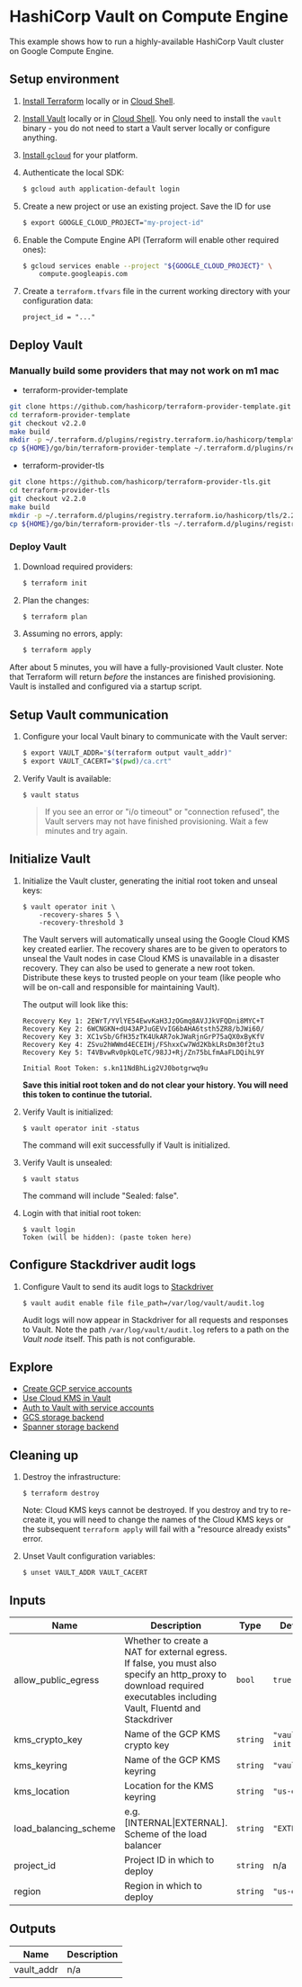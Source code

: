 # HashiCorp Vault on Compute Engine

This example shows how to run a highly-available HashiCorp Vault cluster on
Google Compute Engine.


## Setup environment

1. [Install Terraform][install-terraform] locally or in
[Cloud Shell][cloud-shell].

1. [Install Vault][install-vault] locally or in [Cloud Shell][cloud-shell]. You
only need to install the `vault` binary - you do not need to start a Vault
server locally or configure anything.

1. [Install `gcloud`][install-sdk] for your platform.

1. Authenticate the local SDK:

    ```sh
    $ gcloud auth application-default login
    ```

1. Create a new project or use an existing project. Save the ID for use

    ```sh
    $ export GOOGLE_CLOUD_PROJECT="my-project-id"
    ```

1. Enable the Compute Engine API (Terraform will enable other required ones):

    ```sh
    $ gcloud services enable --project "${GOOGLE_CLOUD_PROJECT}" \
        compute.googleapis.com
    ```

1. Create a `terraform.tfvars` file in the current working directory with your
configuration data:

    ```hcl
    project_id = "..."
    ```

## Deploy Vault

### Manually build some providers that may not work on m1 mac

* terraform-provider-template

```sh
git clone https://github.com/hashicorp/terraform-provider-template.git
cd terraform-provider-template
git checkout v2.2.0
make build
mkdir -p ~/.terraform.d/plugins/registry.terraform.io/hashicorp/template/2.2.0/darwin_arm64
cp ${HOME}/go/bin/terraform-provider-template ~/.terraform.d/plugins/registry.terraform.io/hashicorp/template/2.2.0/darwin_arm64/terraform-provider-template_v2.2.0
```

* terraform-provider-tls

```sh
git clone https://github.com/hashicorp/terraform-provider-tls.git
cd terraform-provider-tls
git checkout v2.2.0
make build
mkdir -p ~/.terraform.d/plugins/registry.terraform.io/hashicorp/tls/2.2.0/darwin_arm64
cp ${HOME}/go/bin/terraform-provider-tls ~/.terraform.d/plugins/registry.terraform.io/hashicorp/tls/2.2.0/darwin_arm64/terraform-provider-tls_v2.2.0
```

### Deploy Vault

1. Download required providers:

    ```sh
    $ terraform init
    ```

1. Plan the changes:

    ```sh
    $ terraform plan
    ```

1. Assuming no errors, apply:

    ```sh
    $ terraform apply
    ```

After about 5 minutes, you will have a fully-provisioned Vault cluster. Note
that Terraform will return _before_ the instances are finished provisioning.
Vault is installed and configured via a startup script.


## Setup Vault communication

1. Configure your local Vault binary to communicate with the Vault server:

    ```sh
    $ export VAULT_ADDR="$(terraform output vault_addr)"
    $ export VAULT_CACERT="$(pwd)/ca.crt"
    ```

1. Verify Vault is available:

    ```
    $ vault status
    ```

    > If you see an error or "i/o timeout" or "connection refused", the Vault
    servers may not have finished provisioning. Wait a few minutes and try
    again.


## Initialize Vault

1. Initialize the Vault cluster, generating the initial root token and unseal
keys:

    ```
    $ vault operator init \
        -recovery-shares 5 \
        -recovery-threshold 3
    ```

    The Vault servers will automatically unseal using the Google Cloud KMS key
    created earlier. The recovery shares are to be given to operators to unseal
    the Vault nodes in case Cloud KMS is unavailable in a disaster recovery.
    They can also be used to generate a new root token. Distribute these keys to
    trusted people on your team (like people who will be on-call and responsible
    for maintaining Vault).

    The output will look like this:

    ```
    Recovery Key 1: 2EWrT/YVlYE54EwvKaH3JzOGmq8AVJJkVFQDni8MYC+T
    Recovery Key 2: 6WCNGKN+dU43APJuGEVvIG6bAHA6tsth5ZR8/bJWi60/
    Recovery Key 3: XC1vSb/GfH35zTK4UkAR7okJWaRjnGrP75aQX0xByKfV
    Recovery Key 4: ZSvu2hWWmd4ECEIHj/FShxxCw7Wd2KbkLRsDm30f2tu3
    Recovery Key 5: T4VBvwRv0pkQLeTC/98JJ+Rj/Zn75bLfmAaFLDQihL9Y

    Initial Root Token: s.kn11NdBhLig2VJ0botgrwq9u
    ```

    **Save this initial root token and do not clear your history. You will need
    this token to continue the tutorial.**

1. Verify Vault is initialized:

    ```
    $ vault operator init -status
    ```

    The command will exit successfully if Vault is initialized.

1. Verify Vault is unsealed:

    ```
    $ vault status
    ```

    The command will include "Sealed: false".

1. Login with that initial root token:

    ```
    $ vault login
    Token (will be hidden): (paste token here)
    ```


## Configure Stackdriver audit logs

1. Configure Vault to send its audit logs to [Stackdriver][stackdriver]

    ```
    $ vault audit enable file file_path=/var/log/vault/audit.log
    ```

    Audit logs will now appear in Stackdriver for all requests and responses to
    Vault. Note the path `/var/log/vault/audit.log` refers to a path on the
    _Vault node_ itself. This path is not configurable.


## Explore

- [Create GCP service accounts](https://www.vaultproject.io/docs/secrets/gcp/index.html)
- [Use Cloud KMS in Vault](https://www.vaultproject.io/docs/secrets/gcpkms/index.html)
- [Auth to Vault with service accounts](https://www.vaultproject.io/docs/auth/gcp.html)
- [GCS storage backend](https://www.vaultproject.io/docs/configuration/storage/google-cloud-storage.html)
- [Spanner storage backend](https://www.vaultproject.io/docs/configuration/storage/google-cloud-spanner.html)


## Cleaning up

1. Destroy the infrastructure:

    ```
    $ terraform destroy
    ```

    Note: Cloud KMS keys cannot be destroyed. If you destroy and try to
    re-create it, you will need to change the names of the Cloud KMS keys or the
    subsequent `terraform apply` will fail with a "resource already exists"
    error.

1. Unset Vault configuration variables:

    ```
    $ unset VAULT_ADDR VAULT_CACERT
    ```
<!-- BEGINNING OF PRE-COMMIT-TERRAFORM DOCS HOOK -->
## Inputs

| Name | Description | Type | Default | Required |
|------|-------------|------|---------|:--------:|
| allow\_public\_egress | Whether to create a NAT for external egress. If false, you must also specify an http\_proxy to download required executables including Vault, Fluentd and Stackdriver | `bool` | `true` | no |
| kms\_crypto\_key | Name of the GCP KMS crypto key | `string` | `"vault-init"` | no |
| kms\_keyring | Name of the GCP KMS keyring | `string` | `"vault"` | no |
| kms\_location | Location for the KMS keyring | `string` | `"us-east4"` | no |
| load\_balancing\_scheme | e.g. [INTERNAL\|EXTERNAL]. Scheme of the load balancer | `string` | `"EXTERNAL"` | no |
| project\_id | Project ID in which to deploy | `string` | n/a | yes |
| region | Region in which to deploy | `string` | `"us-east4"` | no |

## Outputs

| Name | Description |
|------|-------------|
| vault\_addr | n/a |

<!-- END OF PRE-COMMIT-TERRAFORM DOCS HOOK -->


[cloud-kms]: https://cloud.google.com/kms/
[cloud-shell]: https://cloud.google.com/shell/
[install-sdk]: https://cloud.google.com/sdk/install
[install-vault]: https://learn.hashicorp.com/vault/getting-started/install
[install-terraform]: https://learn.hashicorp.com/terraform/getting-started/install
[stackdriver]: https://cloud.google.com/stackdriver/
